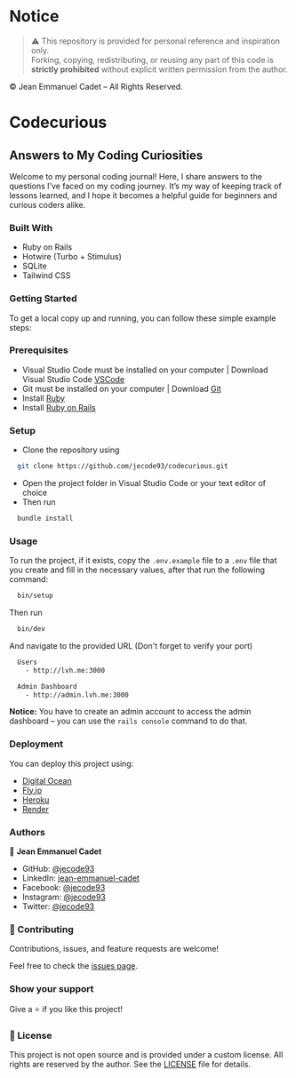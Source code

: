 # Notice

> ⚠️ This repository is provided for personal reference and inspiration only.  
> Forking, copying, redistributing, or reusing any part of this code is **strictly prohibited** without explicit written
> permission from the author.

© Jean Emmanuel Cadet – All Rights Reserved.

# Codecurious

## Answers to My Coding Curiosities

Welcome to my personal coding journal!
Here, I share answers to the questions I’ve faced on my coding journey. It’s my way of keeping track of lessons learned,
and I hope it becomes a helpful guide for beginners and curious coders alike.

### Built With

- Ruby on Rails
- Hotwire (Turbo + Stimulus)
- SQLite
- Tailwind CSS

### Getting Started

To get a local copy up and running, you can follow these simple example steps:

### Prerequisites

- Visual Studio Code must be installed on your computer | Download Visual Studio
  Code [VSCode](https://code.visualstudio.com/)
- Git must be installed on your computer | Download [Git](https://git-scm.com/downloads)
- Install [Ruby](https://www.ruby-lang.org/en/documentation/installation/)
- Install [Ruby on Rails](https://guides.rubyonrails.org/install_ruby_on_rails.html)

### Setup

- Clone the repository using

```sh
  git clone https://github.com/jecode93/codecurious.git
```

- Open the project folder in Visual Studio Code or your text editor of choice
- Then run

```sh
  bundle install
```

### Usage

To run the project, if it exists, copy the `.env.example` file to a `.env` file that you create and fill in the
necessary
values, after that run the following command:

```sh
  bin/setup
```

Then run

```sh
  bin/dev
```

And navigate to the provided URL (Don't forget to verify your port)

```sh
  Users
    - http://lvh.me:3000

  Admin Dashboard
    - http://admin.lvh.me:3000
```

**Notice:** You have to create an admin account to access the admin dashboard – you can use the `rails console` command
to do that.

### Deployment

You can deploy this project using:

- [Digital Ocean](https://www.digitalocean.com/)
- [Fly.io](https://fly.io/)
- [Heroku](https://www.heroku.com/)
- [Render](https://render.com/)

### Authors

👤 **Jean Emmanuel Cadet**

- GitHub: [@jecode93](https://github.com/jecode93)
- LinkedIn: [jean-emmanuel-cadet](https://www.linkedin.com/in/jean-emmanuel-cadet/)
- Facebook: [@jecode93](https://www.facebook.com/jecode93)
- Instagram: [@jecode93](https://instagram.com/jecode93)
- Twitter: [@jecode93](https://twitter.com/jecode93)

### 🤝 Contributing

Contributions, issues, and feature requests are welcome!

Feel free to check the [issues page](../../issues/).

### Show your support

Give a ⭐️ if you like this project!

### 📝 License

This project is not open source and is provided under a custom license.
All rights are reserved by the author.
See the [LICENSE](./LICENSE) file for details.